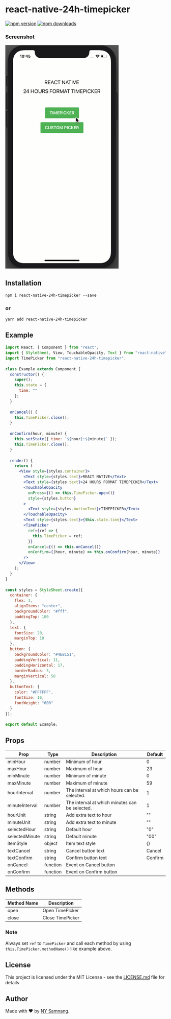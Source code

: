 # react-native-24h-timepicker

[![npm version](https://badge.fury.io/js/react-native-24h-timepicker.svg)](//npmjs.com/package/react-native-24h-timepicker) [![npm downloads](https://img.shields.io/npm/dm/react-native-24h-timepicker.svg)
](//npmjs.com/package/react-native-24h-timepicker)

### Screenshot

![screenshot](https://raw.githubusercontent.com/NYSamnang/stock-images/master/react-native-24h-timepicker/RN24TPK-IOS.gif)

## Installation

```
npm i react-native-24h-timepicker --save
```

### or

```
yarn add react-native-24h-timepicker
```

## Example

```jsx
import React, { Component } from "react";
import { StyleSheet, View, TouchableOpacity, Text } from "react-native";
import TimePicker from "react-native-24h-timepicker";

class Example extends Component {
  constructor() {
    super();
    this.state = {
      time: ""
    };
  }

  onCancel() {
    this.TimePicker.close();
  }

  onConfirm(hour, minute) {
    this.setState({ time: `${hour}:${minute}` });
    this.TimePicker.close();
  }

  render() {
    return (
      <View style={styles.container}>
        <Text style={styles.text}>REACT NATIVE</Text>
        <Text style={styles.text}>24 HOURS FORMAT TIMEPICKER</Text>
        <TouchableOpacity
          onPress={() => this.TimePicker.open()}
          style={styles.button}
        >
          <Text style={styles.buttonText}>TIMEPICKER</Text>
        </TouchableOpacity>
        <Text style={styles.text}>{this.state.time}</Text>
        <TimePicker
          ref={ref => {
            this.TimePicker = ref;
          }}
          onCancel={() => this.onCancel()}
          onConfirm={(hour, minute) => this.onConfirm(hour, minute)}
        />
      </View>
    );
  }
}

const styles = StyleSheet.create({
  container: {
    flex: 1,
    alignItems: "center",
    backgroundColor: "#fff",
    paddingTop: 100
  },
  text: {
    fontSize: 20,
    marginTop: 10
  },
  button: {
    backgroundColor: "#4EB151",
    paddingVertical: 11,
    paddingHorizontal: 17,
    borderRadius: 3,
    marginVertical: 50
  },
  buttonText: {
    color: "#FFFFFF",
    fontSize: 16,
    fontWeight: "600"
  }
});

export default Example;
```

## Props

| Prop           | Type     | Description                                    | Default |
| -------------- | -------- | ---------------------------------------------- | ------- |
| minHour        | number   | Minimum of hour                                | 0       |
| maxHour        | number   | Maximum of hour                                | 23      |
| minMinute      | number   | Minimum of minute                              | 0       |
| maxMinute      | number   | Maximum of minute                              | 59      |
| hourInterval   | number   | The interval at which hours can be selected.   | 1       |
| minuteInterval | number   | The interval at which minutes can be selected. | 1       |
| hourUnit       | string   | Add extra text to hour                         | ""      |
| minuteUnit     | string   | Add extra text to minute                       | ""      |
| selectedHour   | string   | Default hour                                   | "0"     |
| selectedMinute | string   | Default minute                                 | "00"    |
| itemStyle      | object   | Item text style                                | {}      |
| textCancel     | string   | Cancel button text                             | Cancel  |
| textConfirm    | string   | Confirm button text                            | Confirm |
| onCancel       | function | Event on Cancel button                         |         |
| onConfirm      | function | Event on Confirm button                        |         |

## Methods

| Method Name | Description      |
| ----------- | ---------------- |
| open        | Open TimePicker  |
| close       | Close TimePicker |

### Note

Always set `ref` to `TimePicker` and call each method by using `this.TimePicker.methodName()` like example above.

## License

This project is licensed under the MIT License - see the [LICENSE.md](https://github.com/NYSamnang/react-native-24h-timepicker/blob/master/LICENSE) file for details

## Author

Made with ❤️ by [NY Samnang](https://github.com/NYSamnang).
